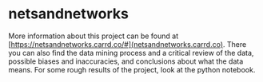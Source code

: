 # netsandnetworks

More information about this project can be found at [https://netsandnetworks.carrd.co/#](netsandnetworks.carrd.co). There you can also find the data mining process and a critical review of the data, possible biases and inaccuracies, and conclusions about what the data means. For some rough results of the project, look at the python notebook.
